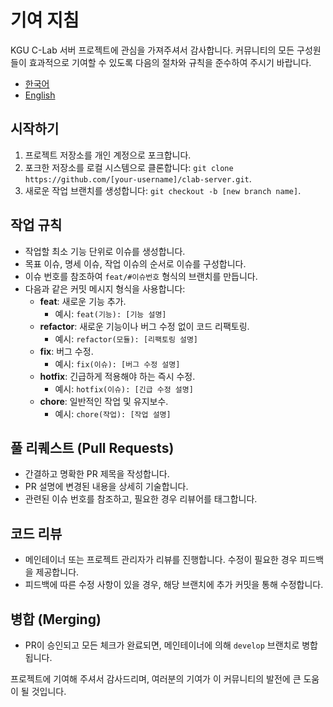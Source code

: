 # 기여 지침
KGU C-Lab 서버 프로젝트에 관심을 가져주셔서 감사합니다. 커뮤니티의 모든 구성원들이 효과적으로 기여할 수 있도록 다음의 절차와 규칙을 준수하여 주시기 바랍니다.

- [한국어](CONTRIBUTING.md)
- [English](CONTRIBUTING_EN.md)

## 시작하기
1. 프로젝트 저장소를 개인 계정으로 포크합니다.
2. 포크한 저장소를 로컬 시스템으로 클론합니다: `git clone https://github.com/[your-username]/clab-server.git`.
3. 새로운 작업 브랜치를 생성합니다: `git checkout -b [new branch name]`.

## 작업 규칙
- 작업할 최소 기능 단위로 이슈를 생성합니다.
- 목표 이슈, 명세 이슈, 작업 이슈의 순서로 이슈를 구성합니다.
- 이슈 번호를 참조하여 `feat/#이슈번호` 형식의 브랜치를 만듭니다.
- 다음과 같은 커밋 메시지 형식을 사용합니다:
    - **feat**: 새로운 기능 추가.
        - 예시: `feat(기능): [기능 설명]`
    - **refactor**: 새로운 기능이나 버그 수정 없이 코드 리팩토링.
        - 예시: `refactor(모듈): [리팩토링 설명]`
    - **fix**: 버그 수정.
        - 예시: `fix(이슈): [버그 수정 설명]`
    - **hotfix**: 긴급하게 적용해야 하는 즉시 수정.
        - 예시: `hotfix(이슈): [긴급 수정 설명]`
    - **chore**: 일반적인 작업 및 유지보수.
        - 예시: `chore(작업): [작업 설명]`

## 풀 리퀘스트 (Pull Requests)
- 간결하고 명확한 PR 제목을 작성합니다.
- PR 설명에 변경된 내용을 상세히 기술합니다. 
- 관련된 이슈 번호를 참조하고, 필요한 경우 리뷰어를 태그합니다.

## 코드 리뷰
- 메인테이너 또는 프로젝트 관리자가 리뷰를 진행합니다. 수정이 필요한 경우 피드백을 제공합니다. 
- 피드백에 따른 수정 사항이 있을 경우, 해당 브랜치에 추가 커밋을 통해 수정합니다.

## 병합 (Merging)
- PR이 승인되고 모든 체크가 완료되면, 메인테이너에 의해 `develop` 브랜치로 병합됩니다.

프로젝트에 기여해 주셔서 감사드리며, 여러분의 기여가 이 커뮤니티의 발전에 큰 도움이 될 것입니다.
